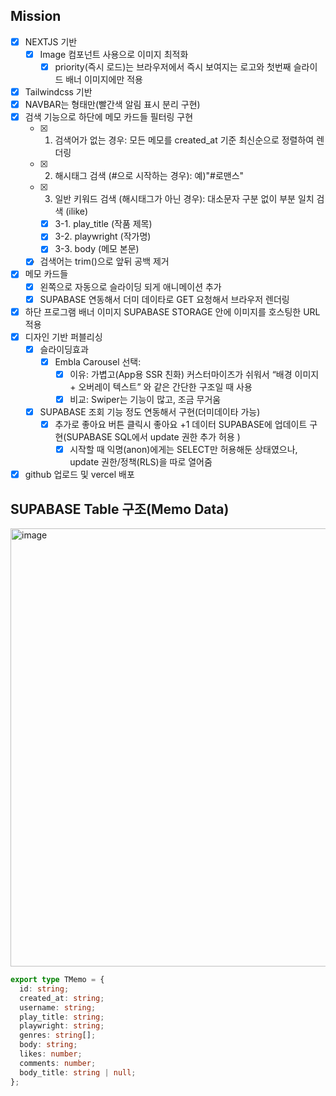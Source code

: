 ## Mission
- [x]  NEXTJS 기반
    - [x]  Image 컴포넌트 사용으로 이미지 최적화
        - [x] priority(즉시 로드)는 브라우저에서 즉시 보여지는 로고와 첫번째 슬라이드 배너 이미지에만 적용  
- [x]  Tailwindcss 기반
- [x]  NAVBAR는 형태만(빨간색 알림 표시 분리 구현)
- [x]  검색 기능으로 하단에 메모 카드들 필터링 구현
    - [x]  1. 검색어가 없는 경우: 모든 메모를 created_at 기준 최신순으로 정렬하여 렌더링
    - [x]  2. 해시태그 검색 (#으로 시작하는 경우): 예)"#로맨스"
    - [x]  3. 일반 키워드 검색 (해시태그가 아닌 경우): 대소문자 구분 없이 부분 일치 검색 (ilike)
        - [x] 3-1. play_title (작품 제목)
        - [x] 3-2. playwright (작가명)
        - [x] 3-3. body (메모 본문)
    - [x] 검색어는 trim()으로 앞뒤 공백 제거
- [x]  메모 카드들
    - [x]  왼쪽으로 자동으로 슬라이딩 되게 애니메이션 추가
    - [x]  SUPABASE 연동해서 더미 데이타로 GET 요청해서 브라우저 렌더링
- [x]  하단 프로그램 배너 이미지 SUPABASE STORAGE 안에 이미지를 호스팅한 URL 적용
- [x]  디자인 기반 퍼블리싱
    - [x]  슬라이딩효과
        - [x]  Embla Carousel 선택:
            - [x]  이유: 가볍고(App용 SSR 친화) 커스터마이즈가 쉬워서 “배경 이미지 + 오버레이 텍스트” 와 같은 간단한 구조일 때 사용
            - [x]  비교: Swiper는 기능이 많고, 조금 무거움
    - [x]  SUPABASE 조회 기능 정도 연동해서 구현(더미데이타 가능)
        - [x]  추가로 좋아요 버튼 클릭시 좋아요 +1 데이터 SUPABASE에 업데이트 구현(SUPABASE SQL에서 update 권한 추가 허용 )
            - [x]  시작할 때 익명(anon)에게는 SELECT만 허용해둔 상태였으나, update 권한/정책(RLS)을 따로 열어줌
- [x]  github 업로드 및 vercel 배포

## SUPABASE Table 구조(Memo Data)
<img width="667" height="701" alt="image" src="https://github.com/user-attachments/assets/af0d2456-bf36-434f-8cd3-c11720077122" />

```ts
export type TMemo = {
  id: string;
  created_at: string;
  username: string;
  play_title: string;
  playwright: string;
  genres: string[];
  body: string;
  likes: number;
  comments: number;
  body_title: string | null;
};


```
